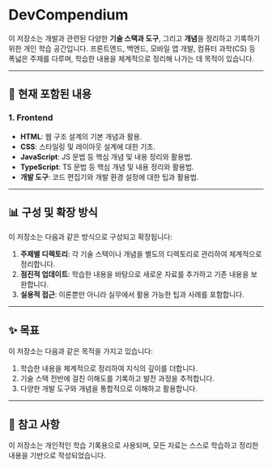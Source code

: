 # DevCompendium

이 저장소는 개발과 관련된 다양한 **기술 스택과 도구**, 그리고 **개념**을 정리하고 기록하기 위한 개인 학습 공간입니다. 프론트엔드, 백엔드, 모바일 앱 개발, 컴퓨터 과학(CS) 등 폭넓은 주제를 다루며, 학습한 내용을 체계적으로 정리해 나가는 데 목적이 있습니다.

---

## 📂 현재 포함된 내용

### 1. **Frontend**
- **HTML**: 웹 구조 설계의 기본 개념과 활용.
- **CSS**: 스타일링 및 레이아웃 설계에 대한 기초.
- **JavaScript**: JS 문법 등 핵심 개념 및 내용 정리와 활용법.
- **TypeScript**: TS 문법 등 핵심 개념 및 내용 정리와 활용법.
- **개발 도구**: 코드 편집기와 개발 환경 설정에 대한 팁과 활용법.

---

## 📊 구성 및 확장 방식

이 저장소는 다음과 같은 방식으로 구성되고 확장됩니다:
1. **주제별 디렉토리**: 각 기술 스택이나 개념을 별도의 디렉토리로 관리하여 체계적으로 정리합니다.
2. **점진적 업데이트**: 학습한 내용을 바탕으로 새로운 자료를 추가하고 기존 내용을 보완합니다.
3. **실용적 접근**: 이론뿐만 아니라 실무에서 활용 가능한 팁과 사례를 포함합니다.

---

## ✨ 목표

이 저장소는 다음과 같은 목적을 가지고 있습니다:
1. 학습한 내용을 체계적으로 정리하여 지식의 깊이를 더합니다.
2. 기술 스택 전반에 걸친 이해도를 기록하고 발전 과정을 추적합니다.
3. 다양한 개발 도구와 개념을 통합적으로 이해하고 활용합니다.

---

## 📜 참고 사항

이 저장소는 개인적인 학습 기록용으로 사용되며, 모든 자료는 스스로 학습하고 정리한 내용을 기반으로 작성되었습니다.
